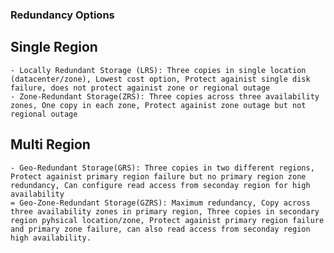 ### Redundancy Options

## Single Region
    - Locally Redundant Storage (LRS): Three copies in single location (datacenter/zone), Lowest cost option, Protect againist single disk failure, does not protect againist zone or regional outage
    - Zone-Redundant Storage(ZRS): Three copies across three availability zones, One copy in each zone, Protect againist zone outage but not regional outage

## Multi Region
    - Geo-Redundant Storage(GRS): Three copies in two different regions, Protect againist primary region failure but no primary region zone redundancy, Can configure read access from seconday region for high availability
    = Geo-Zone-Redundant Storage(GZRS): Maximum redundancy, Copy across three availability zones in primary region, Three copies in secondary region pyhsical location/zone, Protect againist primary region failure and primary zone failure, can also read access from seconday region high availability.